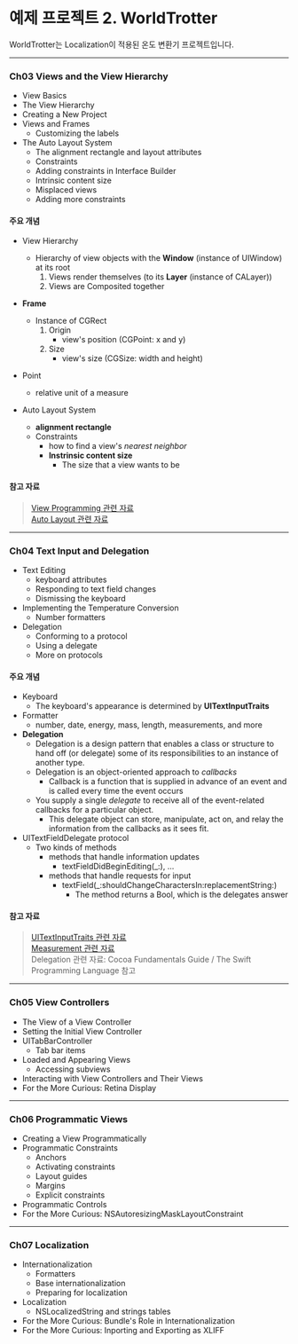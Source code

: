 예제 프로젝트 2. WorldTrotter
==========================

WorldTrotter는 Localization이 적용된 온도 변환기 프로젝트입니다.  

----------------------------------------------------------------------------

### Ch03 Views and the View Hierarchy

* View Basics
* The View Hierarchy
* Creating a New Project
* Views and Frames
    * Customizing the labels
* The Auto Layout System
    * The alignment rectangle and layout attributes
    * Constraints
    * Adding constraints in Interface Builder
    * Intrinsic content size
    * Misplaced views
    * Adding more constraints

#### 주요 개념

* View Hierarchy
    *  Hierarchy of view objects with the **Window** (instance of UIWindow) at its root
        1. Views render themselves (to its **Layer** (instance of CALayer))
        2. Views are Composited together

* **Frame**
    * Instance of CGRect
        1. Origin
            * view's position (CGPoint: x and y)
        2. Size
            * view's size (CGSize: width and height)

* Point
    * relative unit of a measure

* Auto Layout System
    * **alignment rectangle**
    * Constraints
        * how to find a view's *nearest neighbor*
        * **Instrinsic content size**
            * The size that a view wants to be

#### 참고 자료

> [View Programming 관련 자료](https://developer.apple.com/library/content/documentation/WindowsViews/Conceptual/ViewPG_iPhoneOS/Introduction/Introduction.html#//apple_ref/doc/uid/TP40009503-CH1-SW2)  
> [Auto Layout 관련 자료](https://developer.apple.com/library/content/documentation/UserExperience/Conceptual/AutolayoutPG/index.html#//apple_ref/doc/uid/TP40010853)  

----------------------------------------------------------------------------

### Ch04 Text Input and Delegation

* Text Editing
    * keyboard attributes
    * Responding to text field changes
    * Dismissing the keyboard
* Implementing the Temperature Conversion
    * Number formatters
* Delegation
    * Conforming to a protocol
    * Using a delegate
    * More on protocols

#### 주요 개념

* Keyboard
    * The keyboard's appearance is determined by **UITextInputTraits**
* Formatter
    * number, date, energy, mass, length, measurements, and more
* **Delegation**
    * Delegation is a design pattern that enables a class or structure to hand off (or delegate) some of its responsibilities to an instance of another type.
    * Delegation is an object-oriented approach to *callbacks*
        * Callback is a function that is supplied in advance of an event and is called every time the event occurs
    * You supply a single *delegate* to receive all of the event-related callbacks for a particular object.
        * This delegate object can store, manipulate, act on, and relay the information from the callbacks as it sees fit.
* UITextFieldDelegate protocol
    * Two kinds of methods
        * methods that handle information updates
            * textFieldDidBeginEditing(_:), ...
        * methods that handle requests for input
            * textField(_:shouldChangeCharactersIn:replacementString:)
                * The method returns a Bool, which is the delegates answer

#### 참고 자료

> [UITextInputTraits 관련 자료](https://developer.apple.com/documentation/uikit/uitextinputtraits)  
> [Measurement 관련 자료](https://developer.apple.com/documentation/foundation/measurement)  
> Delegation 관련 자료: Cocoa Fundamentals Guide / The Swift Programming Language 참고

----------------------------------------------------------------------------

### Ch05 View Controllers

* The View of a View Controller
* Setting the Initial View Controller
* UITabBarController
    * Tab bar items
* Loaded and Appearing Views
    * Accessing subviews
* Interacting with View Controllers and Their Views
* For the More Curious: Retina Display

----------------------------------------------------------------------------

### Ch06 Programmatic Views

* Creating a View Programmatically
* Programmatic Constraints
    * Anchors
    * Activating constraints
    * Layout guides
    * Margins
    * Explicit constraints
* Programmatic Controls
* For the More Curious: NSAutoresizingMaskLayoutConstraint

----------------------------------------------------------------------------

### Ch07 Localization

* Internationalization
    * Formatters
    * Base internationalization
    * Preparing for localization
* Localization
    * NSLocalizedString and strings tables
* For the More Curious: Bundle's Role in Internationalization
* For the More Curious: Inporting and Exporting as XLIFF